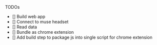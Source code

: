TODOs


- [] Build web app
- [] Connect to muse headset
- [] Read data
- [] Bundle as chrome extension
- [] Add build step to package js into single script for chrome extension
